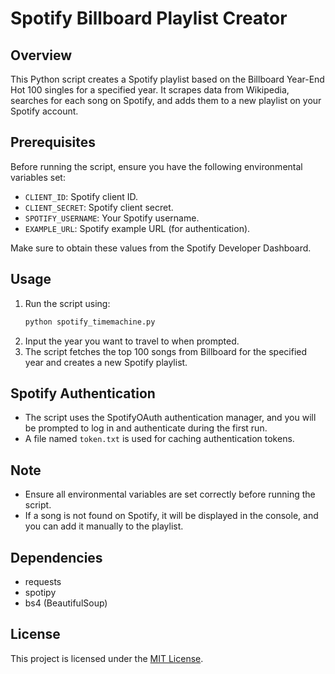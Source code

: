 # Spotify Billboard Playlist Creator

## Overview
This Python script creates a Spotify playlist based on the Billboard Year-End Hot 100 singles for a specified year. It scrapes data from Wikipedia, searches for each song on Spotify, and adds them to a new playlist on your Spotify account.

## Prerequisites
Before running the script, ensure you have the following environmental variables set:
- `CLIENT_ID`: Spotify client ID.
- `CLIENT_SECRET`: Spotify client secret.
- `SPOTIFY_USERNAME`: Your Spotify username.
- `EXAMPLE_URL`: Spotify example URL (for authentication).

Make sure to obtain these values from the Spotify Developer Dashboard.

## Usage
1. Run the script using:
    ```bash
    python spotify_timemachine.py
    ```
2. Input the year you want to travel to when prompted.
3. The script fetches the top 100 songs from Billboard for the specified year and creates a new Spotify playlist.

## Spotify Authentication
- The script uses the SpotifyOAuth authentication manager, and you will be prompted to log in and authenticate during the first run.
- A file named `token.txt` is used for caching authentication tokens.

## Note
- Ensure all environmental variables are set correctly before running the script.
- If a song is not found on Spotify, it will be displayed in the console, and you can add it manually to the playlist.

## Dependencies
- requests
- spotipy
- bs4 (BeautifulSoup)

## License
This project is licensed under the [MIT License](LICENSE.txt).
